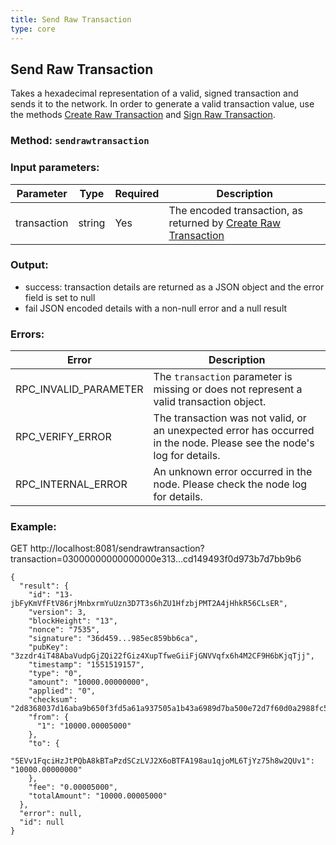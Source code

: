 ```yaml
---
title: Send Raw Transaction
type: core
---
```

## Send Raw Transaction
Takes a hexadecimal representation of a valid, signed transaction and sends it to the network. In order to generate a valid transaction value, use the methods [Create Raw Transaction](#create-raw-transaction) and [Sign Raw Transaction](#sign-raw-transaction).

### Method: `sendrawtransaction`
### Input parameters:

| Parameter | Type | Required | Description |
| --- | --- | --- | --- |
| transaction | string | Yes | The encoded transaction, as returned by [Create Raw Transaction](#create-raw-transaction) |


### Output:
- success: transaction details are returned as a JSON object and the error field is set to null
- fail JSON encoded details with a non-null error and a null result

### Errors:

| Error | Description |
| --- | --- |
| RPC_INVALID_PARAMETER | The `transaction` parameter is missing or does not represent a valid transaction object. |
| RPC_VERIFY_ERROR | The transaction was not valid, or an unexpected error has occurred in the node. Please see the node's log for details. |
| RPC_INTERNAL_ERROR | An unknown error occurred in the node. Please check the node log for details. |

### Example:
GET http://localhost:8081/sendrawtransaction?transaction=03000000000000000e313...cd149493f0d973b7d7bb9b6

```
{
  "result": {
    "id": "13-jbFyKmVfFtV86rjMnbxrmYuUzn3D7T3s6hZU1HfzbjPMT2A4jHhkR56CLsER",
    "version": 3,
    "blockHeight": "13",
    "nonce": "7535",
    "signature": "36d459...985ec859bb6ca",
    "pubKey": "3zzdr4iT48AbaVudpGjZQi22fGiz4XupTfweGiiFjGNVVqfx6h4M2CF9H6bKjqTjj",
    "timestamp": "1551519157",
    "type": "0",
    "amount": "10000.00000000",
    "applied": "0",
    "checksum": "2d8368037d16aba9b650f3fd5a61a937505a1b43a6989d7ba500e72d7f60d0a2988fc5c5afe997015b8529ec",
    "from": {
      "1": "10000.00005000"
    },
    "to": {
      "5EVv1FqciHzJtPQbA8kBTaPzdSCzLVJ2X6oBTFA198au1qjoML6TjYz75h8w2QUv1": "10000.00000000"
    },
    "fee": "0.00005000",
    "totalAmount": "10000.00005000"
  },
  "error": null,
  "id": null
}
```